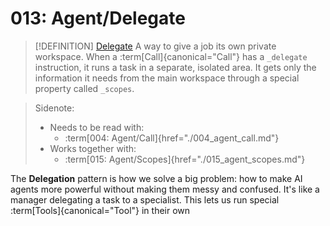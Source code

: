 # 013: Agent/Delegate

> [!DEFINITION] [Delegate](./000_glossary.md)
> A way to give a job its own private workspace. When a :term[Call]{canonical="Call"} has a `_delegate` instruction, it runs a task in a separate, isolated area. It gets only the information it needs from the main workspace through a special property called `_scopes`.

> Sidenote:
> - Needs to be read with:
>   - :term[004: Agent/Call]{href="./004_agent_call.md"}
> - Works together with:
>   - :term[015: Agent/Scopes]{href="./015_agent_scopes.md"}

The **Delegation** pattern is how we solve a big problem: how to make AI agents more powerful without making them messy and confused. It's like a manager delegating a task to a specialist. This lets us run special :term[Tools]{canonical="Tool"} in their own 